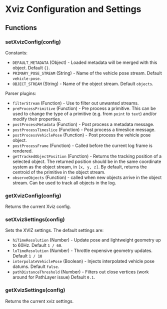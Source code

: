 # Xviz Configuration and Settings


## Functions

### setXvizConfig(config)

Constants:

- `DEFAULT_METADATA` (Object) - Loaded metadata will be merged with this object. Default `{}`.
- `PRIMARY_POSE_STREAM` (String) - Name of the vehicle pose stream. Default `vehicle-pose`.
- `OBJECT_STREAM` (String) - Name of the object stream. Default `objects`.

Parser plugins:

- `filterStream` (Function) - Use to filter out unwanted streams.
- `preProcessPrimitive` (Function) - Pre process a primitive. This can be used to change the type of a primitive (e.g. from `point` to `text`) and/or modify their properties.
- `postProcessMetadata` (Function) - Post process a metadata message.
- `postProcessTimeslice` (Function) - Post process a timeslice message.
- `postProcessVehiclePose` (Function) - Post process the vehicle pose object.
- `postProcessFrame` (Function) - Called before the current log frame is rendered.
- `getTrackedObjectPosition` (Function) - Returns the tracking position of a selected object. The returned position should be in the same coordinate system as the object stream, in `[x, y, z]`. By default, returns the centroid of the primitive in the object stream.
- `observeObjects` (Function) - called when new objects arrive in the object stream. Can be used to track all objects in the log.


### getXvizConfig(config)

Returns the current Xviz config.


### setXvizSettings(config)

Sets the XVIZ settings. The default settings are:

- `hiTimeResolution` (Number) - Update pose and lightweight geometry up to 60Hz. Default `1 / 60`.
- `loTimeResolution` (Number) - Throttle expensive geometry updates. Default `1 / 10`
- `interpolateVehiclePose` (Boolean) - Injects interpolated vehicle pose datums. Default `false`.
- `pathDistanceThreshold` (Number) - Filters out close vertices (work around for PathLayer issue) Default `0.1`.


### getXvizSettings(config)

Returns the current xviz settings.
